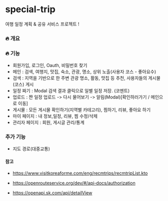 # special-trip
여행 일정 계획 &amp; 공유 서비스 프로젝트 !  



### :fire: 개요



### :fire: 기능

- 회원가입, 로그인, Oauth, 비밀번호 찾기 
- 메인 : 검색, 여행지, 맛집, 숙소, 관광, 명소, 상위 노출(사용자 코스 - 좋아요수)
- 검색 : 지역을 기반으로 한 주변 관광 명소, 활동, 맛집 등 추천, 사용자들의 게시물(코스) 게시
- 일정 짜기 : Modal 검색 결과 클릭으로 일별 일정 저장. (코멘트) 
- 업로드 : 짠 일정 업로드 -> 다시 물어보기 -> 알림(Modal)[확인하러가기 / 메인으로 이동] 
- 게시물 : 모든 게시물 확인하기(지역별 카테고리), 찜하기, 리뷰, 좋아요 하기
- 마이 페이지 : 내 정보,일정, 리뷰, 찜 수정/삭제
- 관리자 페이지 : 회원, 게시글 관리/통계



### 추가 기능

- 지도 경로(대중교통)



#### 참고

- https://www.visitkoreaforme.com/eng/recmtrips/recmtripList.kto

- https://openrouteservice.org/dev/#/api-docs/authorization
- https://openapi.sk.com/api/detailView

